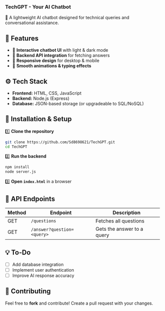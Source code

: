 ### **TechGPT - Your AI Chatbot**
🚀 A lightweight AI chatbot designed for technical queries and conversational assistance.

## 📌 **Features**
- 🔹 **Interactive chatbot UI** with light & dark mode  
- 🔹 **Backend API integration** for fetching answers  
- 🔹 **Responsive design** for desktop & mobile  
- 🔹 **Smooth animations & typing effects**  

## ⚙️ **Tech Stack**
- **Frontend:** HTML, CSS, JavaScript  
- **Backend:** Node.js (Express)  
- **Database:** JSON-based storage (or upgradeable to SQL/NoSQL)  

## 🔧 **Installation & Setup**
1️⃣ **Clone the repository**  
```sh
git clone https://github.com/Sd8698621/TechGPT.git
cd TechGPT
```

2️⃣ **Run the backend**  
```sh
npm install
node server.js
```

3️⃣ **Open `index.html`** in a browser  

## 📡 **API Endpoints**
| Method | Endpoint | Description |
|--------|---------|-------------|
| GET | `/questions` | Fetches all questions |
| GET | `/answer?question=<query>` | Gets the answer to a query |

## 💡 **To-Do**
- [ ] Add database integration  
- [ ] Implement user authentication  
- [ ] Improve AI response accuracy  

## 🤝 **Contributing**
Feel free to **fork** and contribute! Create a pull request with your changes.

